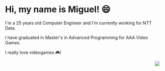 # Hi, my name is Miguel! 😄

I'm a 25 years old Computer Engineer and I'm currently working for NTT Data.

I have graduated in Master's in Advanced Programming for AAA Video Games.

I really love videogames 🎮!

<img align="right" src="https://roselilyandme.files.wordpress.com/2013/04/bigdaddy.jpg?w=334&h=300">

<!--
**magalenyo/magalenyo** is a ✨ _special_ ✨ repository because its `README.md` (this file) appears on your GitHub profile.

Here are some ideas to get you started:

- 🔭 I’m currently working on ...
- 🌱 I’m currently learning ...
- 👯 I’m looking to collaborate on ...
- 🤔 I’m looking for help with ...
- 💬 Ask me about ...
- 📫 How to reach me: ...
- 😄 Pronouns: ...
- ⚡ Fun fact: ...
-->
